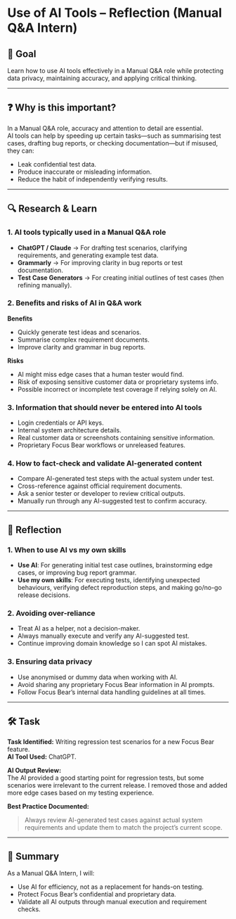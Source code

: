 # Use of AI Tools – Reflection (Manual Q&A Intern)

## 🎯 Goal

Learn how to use AI tools effectively in a Manual Q&A role while protecting data privacy, maintaining accuracy, and applying critical thinking.

---

## ❓ Why is this important?

In a Manual Q&A role, accuracy and attention to detail are essential.  
AI tools can help by speeding up certain tasks—such as summarising test cases, drafting bug reports, or checking documentation—but if misused, they can:

- Leak confidential test data.
- Produce inaccurate or misleading information.
- Reduce the habit of independently verifying results.

---

## 🔍 Research & Learn

### 1. AI tools typically used in a Manual Q&A role

- **ChatGPT / Claude** → For drafting test scenarios, clarifying requirements, and generating example test data.
- **Grammarly** → For improving clarity in bug reports or test documentation.
- **Test Case Generators** → For creating initial outlines of test cases (then refining manually).

### 2. Benefits and risks of AI in Q&A work

**Benefits**

- Quickly generate test ideas and scenarios.
- Summarise complex requirement documents.
- Improve clarity and grammar in bug reports.

**Risks**

- AI might miss edge cases that a human tester would find.
- Risk of exposing sensitive customer data or proprietary systems info.
- Possible incorrect or incomplete test coverage if relying solely on AI.

### 3. Information that should never be entered into AI tools

- Login credentials or API keys.
- Internal system architecture details.
- Real customer data or screenshots containing sensitive information.
- Proprietary Focus Bear workflows or unreleased features.

### 4. How to fact-check and validate AI-generated content

- Compare AI-generated test steps with the actual system under test.
- Cross-reference against official requirement documents.
- Ask a senior tester or developer to review critical outputs.
- Manually run through any AI-suggested test to confirm accuracy.

---

## 📝 Reflection

### 1. When to use AI vs my own skills

- **Use AI**: For generating initial test case outlines, brainstorming edge cases, or improving bug report grammar.
- **Use my own skills**: For executing tests, identifying unexpected behaviours, verifying defect reproduction steps, and making go/no-go release decisions.

### 2. Avoiding over-reliance

- Treat AI as a helper, not a decision-maker.
- Always manually execute and verify any AI-suggested test.
- Continue improving domain knowledge so I can spot AI mistakes.

### 3. Ensuring data privacy

- Use anonymised or dummy data when working with AI.
- Avoid sharing any proprietary Focus Bear information in AI prompts.
- Follow Focus Bear’s internal data handling guidelines at all times.

---

## 🛠️ Task

**Task Identified:** Writing regression test scenarios for a new Focus Bear feature.  
**AI Tool Used:** ChatGPT.

**AI Output Review:**  
The AI provided a good starting point for regression tests, but some scenarios were irrelevant to the current release. I removed those and added more edge cases based on my testing experience.

**Best Practice Documented:**

> Always review AI-generated test cases against actual system requirements and update them to match the project’s current scope.

---

## 📌 Summary

As a Manual Q&A Intern, I will:

- Use AI for efficiency, not as a replacement for hands-on testing.
- Protect Focus Bear’s confidential and proprietary data.
- Validate all AI outputs through manual execution and requirement checks.
